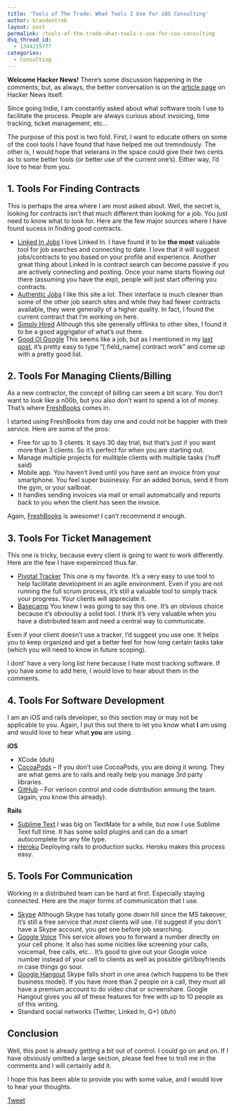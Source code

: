 ```yaml
---
title: 'Tools of The Trade: What Tools I Use For iOS Consulting'
author: brandontreb
layout: post
permalink: /tools-of-the-trade-what-tools-i-use-for-ios-consulting
dsq_thread_id:
  - 1344219777
categories:
  - Consulting
---
```

**Welcome Hacker News!** There’s some discussion happening in the comments; but, as always, the better conversation is on the [article page][1] on Hacker News itself.

Since going Indie, I am constantly asked about what software tools I use to facilitate the process. People are always curious about invoicing, time tracking, ticket management, etc&#8230;

The purpose of this post is two fold. First, I want to educate others on some of the cool tools I have found that have helped me out tremndously. The other is, I would hope that veterans in the space could give their two cents as to some better tools (or better use of the current one&#8217;s). Either way, I&#8217;d love to hear from you.

## 1. Tools For Finding Contracts

This is perhaps the area where I am most asked about. Well, the secret is, looking for contracts isn&#8217;t that much different than looking for a job. You just need to know what to look for. Here are the few major sources where I have found sucess in finding good contracts.

  * [Linked In Jobs][2] I love Linked In. I have found it to be **the most** valuable tool for job searches and connecting to date. I love that it will suggest jobs/contracts to you based on your profile and experience. Another great thing about Linked In is contract search can become passive if you are actively connecting and posting. Once your name starts flowing out there (assuming you have the exp), people will just start offering you contracts.
  * [Authentic Jobs][3] I like this site a lot. Their interface is much cleaner than some of the other job search sites and while they had fewer contracts available, they were generally of a higher quality. In fact, I found the current contract that I&#8217;m working on here.
  * [Simply Hired][4] Although this site generally offlinks to other sites, I found it to be a good aggrigator of what&#8217;s out there.
  * [Good Ol Google][5] This seems like a job, but as I mentioned in my [last post][6], it&#8217;s pretty easy to type &#8220;[:field_name] contract work&#8221; and come up with a pretty good list.

## 2. Tools For Managing Clients/Billing

As a new contractor, the concept of billing can seem a bit scary. You don&#8217;t want to look like a n00b, but you also don&#8217;t want to spend a lot of money. That&#8217;s where [FreshBooks][7] comes in.

I started using FreshBooks from day one and could not be happier with their service. Here are some of the pros:

  * Free for up to 3 clients. It says 30 day trial, but that&#8217;s just if you want more than 3 clients. So it&#8217;s perfect for when you are starting out.
  * Manage multiple projects for mulitiple clients with multiple tasks (&#8216;nuff said)
  * Mobile app. You haven&#8217;t lived until you have sent an invoice from your smartphone. You feel super businessy. For an added bonus, send it from the gym, or your sailboat.
  * It handles sending invoices via mail or email automatically and reports back to you when the client has seen the invoice.

Again, [FreshBooks][7] is awesome! I can&#8217;t recommend it enough.

## 3. Tools For Ticket Management

This one is tricky, because every client is going to want to work differently. Here are the few I have expereinced thus far.

  * [Pivotal Tracker][8] This one is my favorite. It&#8217;s a very easy to use tool to help facilitate development in an agile environment. Even if you are not running the full scrum process, it&#8217;s still a valuable tool to simply track your progress. Your clients will appreciate it.
  * [Basecamp][9] You knew I was going to say this one. It&#8217;s an obvious choice because it&#8217;s obvioulsy a solid tool. I think it&#8217;s very valuable when you have a distributed team and need a central way to communicate.

Even if your client doesn&#8217;t use a tracker, I&#8217;d suggest you use one. It helps you to keep organized and get a better feel for how long certain tasks take (which you will need to know in future scoping).

I dont&#8217; have a very long list here because I hate most tracking software. If you have some to add here, I would love to hear about them in the comments.

## 4. Tools For Software Development

I am an iOS and rails developer, so this section may or may not be applicable to you. Again, I put this out there to let you know what **I** am using and would love to hear what **you** are using.

**iOS**

  * XCode (duh)
  * [CocoaPods][10] &#8211; If you don&#8217;t use CocoaPods, you are doing it wrong. They are what gems are to rails and really help you manage 3rd party libraries.
  * [GitHub][11] &#8211; For verison control and code distribution amoung the team. (again, you know this already).

**Rails**

  * [Sublime Text][12] I was big on TextMate for a while, but now I use Sublime Text full time. It has some solid plugins and can do a smart autocomplete for any file type.
  * [Heroku][13] Deploying rails to production sucks. Heroku makes this process easy.

## 5. Tools For Communication

Working in a distributed team can be hard at first. Especially staying connected. Here are the major forms of communication that I use.

  * [Skype][14] Although Skype has totally gone down hill since the MS takeover, it&#8217;s still a free service that *most* clients will use. I&#8217;d suggest if you don&#8217;t have a Skype account, you get one before job searching.
  * [Google Voice][15] This service allows you to forward a number directly on your cell phone. It also has some nicities like screening your calls, voicemail, free calls, etc&#8230; It&#8217;s good to give out your Google voice number instead of your cell to clients as well as possible girl/boyfriends in case things go sour.
  * [Google Hangout][16] Skype falls short in one area (which happens to be their business model). If you have more than 2 people on a call, they must all have a premium account to do video chat or screenshare. Google Hangout gives you all of these features for free with up to 10 people as of this writing.
  * Standard social networks (Twitter, Linked In, G+) (duh)

## Conclusion

Well, this post is already getting a bit out of control. I could go on and on. If I have obviously omitted a large section, please feel free to troll me in the comments and I will certainly add it.

I hope this has been able to provide you with some value, and I would love to hear your thoughts.

<div style="">
  <a href="http://twitter.com/share" class="twitter-share-button" data-count="horizontal" data-text="Tools of The Trade: What Tools I Use For iOS Consulting" data-url="http://brandontreb.com/tools-of-the-trade-what-tools-i-use-for-ios-consulting"  data-via="brandontreb" data-related="brandontreb:">Tweet</a>
</div>

 [1]: http://news.ycombinator.com/item?id=5128793
 [2]: http://www.linkedin.com/jobs?displayHome=
 [3]: http://www.authenticjobs.com
 [4]: http://www.simplyhired.com/
 [5]: http://google.com
 [6]: http://brandontreb.com/what-i-learned-in-my-first-month-being-a-contract-ios-developer/
 [7]: https://brandontrebitowski.freshbooks.com/refer/www
 [8]: https://www.pivotaltracker.com
 [9]: http://basecamp.com
 [10]: http://cocoapods.org
 [11]: http://github.com
 [12]: http://www.sublimetext.com
 [13]: http://www.heroku.com
 [14]: http://beta.skype.com/en/
 [15]: https://www.google.com/voice/b/0?pli=1
 [16]: http://www.google.com/+/learnmore/hangouts/